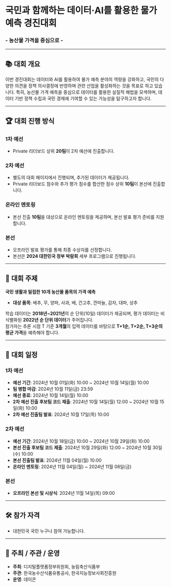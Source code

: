 # 국민과 함께하는 데이터·AI를 활용한 물가 예측 경진대회  
### **- 농산물 가격을 중심으로 -**



---

## 📚 **대회 개요**  
이번 경진대회는 데이터와 AI를 활용하여 물가 예측 분야의 역량을 강화하고, 국민의 다양한 의견을 정책 의사결정에 반영하며 관련 산업을 활성화하는 것을 목표로 하고 있습니다. 특히, 농산물 가격 예측을 중심으로 데이터를 활용한 실질적 해법을 모색하며, 데이터 기반 정책 수립과 국민 경제에 기여할 수 있는 가능성을 탐구하고자 합니다.

---

## 🏆 **대회 진행 방식**  
### **1차 예선**  
- Private 리더보드 상위 **20팀**이 2차 예선에 진출합니다.  

### **2차 예선**  
- 별도의 대회 페이지에서 진행되며, 추가된 데이터가 제공됩니다.  
- Private 리더보드 점수와 추가 평가 점수를 합산한 점수 상위 **10팀**이 본선에 진출합니다.  

### **온라인 멘토링**  
- 본선 진출 **10팀**을 대상으로 온라인 멘토링을 제공하며, 본선 발표 평가 준비를 지원합니다.  

### **본선**  
- 오프라인 발표 평가를 통해 최종 수상자를 선정합니다.  
- 본선은 **2024 대한민국 정부 박람회** 세부 프로그램으로 진행됩니다.  

---

## 🎯 **대회 주제**  
**국민 생활과 밀접한 10개 농산물 품목의 가격 예측**  
- **대상 품목**: 배추, 무, 양파, 사과, 배, 건고추, 깐마늘, 감자, 대파, 상추  

학습 데이터는 **2018년~2021년**의 순 단위(10일) 데이터가 제공되며, 평가 데이터는 비식별화된 **2022년 순 단위 데이터**가 주어집니다.  
참가자는 추론 시점 T 기준 **3개월**의 입력 데이터를 바탕으로 **T+1순, T+2순, T+3순의 평균 가격**을 예측해야 합니다.

---

## 📅 **대회 일정**  

### **1차 예선**  
- **예선 기간**: 2024년 10월 01일(화) 10:00 ~ 2024년 10월 14일(월) 10:00  
- **팀 병합 마감**: 2024년 10월 11일(금) 23:59  
- **예선 종료**: 2024년 10월 14일(월) 10:00  
- **2차 예선 진출 후보팀 코드 제출**: 2024년 10월 14일(월) 12:00 ~ 2024년 10월 15일(화) 10:00  
- **2차 예선 진출팀 발표**: 2024년 10월 17일(목) 10:00  

### **2차 예선**  
- **예선 기간**: 2024년 10월 18일(금) 10:00 ~ 2024년 10월 29일(화) 10:00  
- **본선 진출 후보팀 코드 제출**: 2024년 10월 29일(화) 12:00 ~ 2024년 10월 30일(수) 10:00  
- **본선 진출팀 발표**: 2024년 11월 04일(월) 10:00  
- **온라인 멘토링**: 2024년 11월 04일(월) ~ 2024년 11월 08일(금)  

### **본선**  
- **오프라인 본선 및 시상식**: 2024년 11월 14일(목) 09:00  

---

## 🛠️ **참가 자격**  
- 대한민국 국민 누구나 참여 가능합니다.

---

## 🏢 **주최 / 주관 / 운영**  
- **주최**: 디지털플랫폼정부위원회, 농림축산식품부  
- **주관**: 한국농수산식품유통공사, 한국지능정보사회진흥원  
- **운영**: 데이콘  

